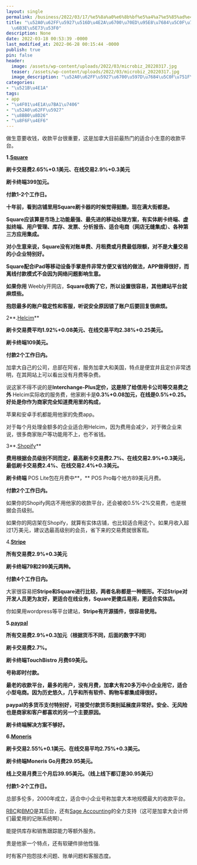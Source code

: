 ```yaml
---
layout: single
permalink: /business/2022/03/17/%e5%8a%a0%e6%8b%bf%e5%a4%a7%e5%85%ad%e4%b8%aa%e6%9c%80%e7%83%ad%e9%97%a8%e7%9a%84%e5%b0%8f%e7%94%9f%e6%84%8f%e6%94%b6%e6%ac%be%e5%b9%b3%e5%8f%b0/
title: "\u52A0\u62FF\u5927\u516D\u4E2A\u6700\u70ED\u95E8\u7684\u5C0F\u751F\u610F\u6536\
  \u6B3E\u5E73\u53F0"
description: None
date: 2022-03-18 00:53:39 -0000
last_modified_at: 2022-06-28 00:15:44 -0000
publish: true
pin: false
header:
  image: /assets/wp-content/uploads/2022/03/microbiz_20220317.jpg
  teaser: /assets/wp-content/uploads/2022/03/microbiz_20220317.jpg
  image_description: "\u52A0\u62FF\u5927\u6700\u597D\u7684\u5C0F\u751F\u610F\u6536\u6B3E\u5E73\u53F0"
categories:
- "\u521B\u4E1A"
tags:
- app
- "\u4F01\u4E1A\u7BA1\u7406"
- "\u52A0\u62FF\u5927"
- "\u8BB0\u8D26"
- "\u8F6F\u4EF6"
---
```

做生意要收钱，收款平台很重要，这是加拿大目前最热门的适合小生意的收款平台。

**1.[Square](https://squareup.com/ca/en)**

**刷卡交易费2.65%+0.1美元、在线交易2.9%+0.3美元**

**刷卡终端399加元。**

**付款1-2个工作日。**

**十年前，看到店铺里用Square刷卡器的时候觉得挺酷，现在满大街都是。**

**Square应该算是市场上功能最强、最先进的移动处理方案，有实体刷卡终端、虚拟终端、用户管理、库存、发票、分析报告、适合电商（网店无缝集成）、各种第三方应用集成。**

**对小生意来说，Square没有对账单费、月租费或月费最低限额，对不是大量交易的小企业特别好。**

**Square配合iPad等移动设备手掌是件非常方便又省钱的做法，APP做得很好，而离线付款模式不会因为网络问题影响生意。**

**如果你用** Weebly开网店，**Square收购了它，所以设置很容易，其他建站平台就麻烦些。**

**抱怨最多的账户稳定性和客服，听说安全原因锁了账户后要回复很麻烦。**

2**.[Helcim](https://www.helcim.com)**

**刷卡交易费平均1.92%+0.08美元、在线交易平均2.38%+0.25美元。**

**刷卡终端109美元。**

**付款2个工作日内。**

加拿大自己的公司，总部在阿省，服务加拿大和美国，特点是便宜并且定价非常透明，在其网站上可以看出没有月费等杂费。

说这家不得不说的是**Interchange-Plus定价，这是除了给信用卡公司等交易费之外** Helcim实际收的服务费，他家刷卡是**0.3%+0.08加元，在线是0.5%+0.25。好处是你作为商家完全知道费用里的构成，**

苹果和安卓手机都能用他家的免费app。

对于每个月处理金额多的企业适合用Helcim，因为费用会减少，对于微企业来说，很多商家账户等功能用不上，也不省钱。

3**.[Shopify](https://www.shopify.ca)**

**费用根据会员级别不同而定，最高刷卡交易费2.7%、在线交易2.9%+0.3美元，最低刷卡交易费2.4%、在线交易2.4%+0.3美元。**

**刷卡终端** POS Lite包在月费中**，** POS Pro每个地方89美元月费。

**付款2个工作日内。**

如果你的Shopify网店不用他家的收款平台，还会被收0.5%-2%交易费，也是根据会员级别。  

如果你的网店架在Shopify，就算有实体店铺，也比较适合用这个。如果月收入超过1万美元，建议选最高级别的会员，省下来的交易费就很客观。

4.**[Stripe](https://stripe.com/)**

**所有交易费2.9%+0.3美元**

**刷卡终端79和299美元两种。**

**付款4个工作日内。**

大家很容易把**Stripe和Square进行比较，两者名称都是一种图形。不过Stripe对开发人员更为友好，更适合在线业务，Square更傻瓜易用，更适合实体店。**

你如果用wordpress等平台建站，**Stripe有开源插件，很容易使用。**

**5.[paypal](https://www.paypal.com)**

**所有交易费2.9%+0.3加元（根据货币不同，后面的数字不同）**

**刷卡交易费2.7%。**

**刷卡终端TouchBistro 月费69美元。**

**号称即时付款。**

**最老的收款平台，最多的用户，没有月费，加拿大有20多万中小企业用它，适合小型电商。因为历史悠久，几乎和所有软件、购物车都集成得很好。**

**paypal的多货币支付特别好，可接受付款货币类别延展度非常好。安全、无风险也是商家和客户都喜欢的另一个主要原因。**

**刷卡终端解决方案不够好。**

**6.[Moneris](https://www.moneris.com)**

**刷卡交易2.55%+0.1美元、在线交易平均2.75%+0.3美元。**

**刷卡终端Moneris Go月费29.95美元。**

**线上交易月费三个月后39.95美元。（线上线下都订是30.95美元）**

**付款1-2个工作日。**

总部多伦多，2000年成立，适合中小企业号称加拿大本地规模最大的收款平台。

[RBC](https://www.rbcroyalbank.com)和[BMO](https://www.bmo.com)是其后台，还有[Sage Accounting](https://www.sage.com/)的全力支持（这可是加拿大会计师们最爱用的记账系统啊）。

能提供库存和销售跟踪能力等额外服务。

贵是他家一个特点，还有软硬件排他性强.

时有客户抱怨技术问题、账单问题和客服态度。
